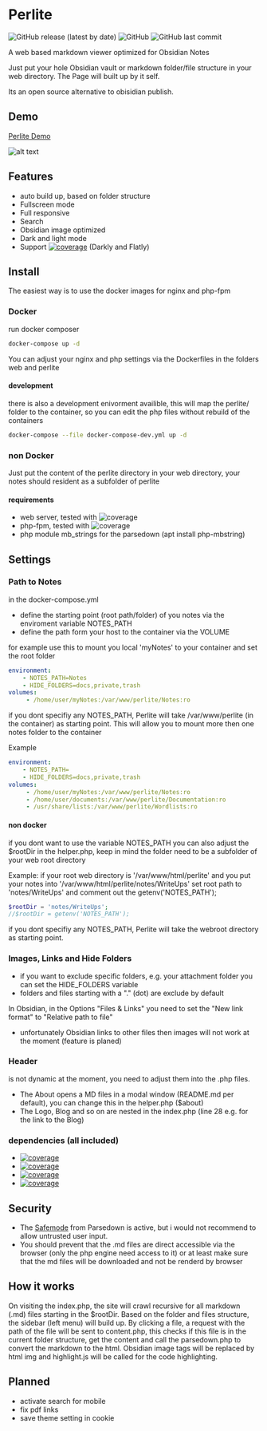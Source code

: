 # Perlite
  
![GitHub release (latest by date)](https://img.shields.io/github/v/release/secure-77/perlite) ![GitHub](https://img.shields.io/github/license/secure-77/perlite) ![GitHub last commit](https://img.shields.io/github/last-commit/secure-77/Perlite)


	
A web based markdown viewer optimized for Obsidian Notes

Just put your hole Obsidian vault or markdown folder/file structure in your web directory. The Page will built up by it self. 

Its an open source alternative to obisidian publish.


## Demo

[Perlite Demo](https://perlite.secure77.de)


![alt text](https://github.com/secure-77/perlite/raw/master/Demo/screenshot.png "Demo Screenshot")




## Features

- auto build up, based on folder structure
- Fullscreen mode
- Full responsive
- Search
- Obsidian image optimized
- Dark and light mode
- Support [![coverage](https://img.shields.io/badge/Bootswath-Themes-blue)](https://bootswatch.com) (Darkly and Flatly)




## Install
The easiest way is to use the docker images for nginx and php-fpm

### Docker

run docker composer
```bash
docker-compose up -d
```

You can adjust your nginx and php settings via the Dockerfiles in the folders web and perlite

#### development
there is also a development enivorment availible, this will map the perlite/ folder to the container, so you can edit the php files without rebuild of the containers
```bash
docker-compose --file docker-compose-dev.yml up -d
```

### non Docker
Just put the content of the perlite directory in your web directory, your notes should resident as a subfolder of perlite

#### requirements
- web server, tested with ![coverage](https://img.shields.io/badge/NGINX-1.18.0-blue)
- php-fpm, tested with ![coverage](https://img.shields.io/badge/PHP-7.4-green)
- php module mb_strings for the parsedown (apt install php-mbstring)





## Settings

### Path to Notes
in the docker-compose.yml 
- define the starting point (root path/folder) of you notes via the enviroment variable NOTES_PATH
- define the path form your host to the container via the VOLUME

for example use this to mount you local 'myNotes' to your container and set the root folder 

```yml
environment:
    - NOTES_PATH=Notes
    - HIDE_FOLDERS=docs,private,trash
volumes:
     - /home/user/myNotes:/var/www/perlite/Notes:ro
```

if you dont specifiy any NOTES_PATH, Perlite will take /var/www/perlite (in the container) as starting point. This will allow you to mount more then one notes folder to the container

Example
```yml
environment:
    - NOTES_PATH=
    - HIDE_FOLDERS=docs,private,trash
volumes:
     - /home/user/myNotes:/var/www/perlite/Notes:ro
     - /home/user/documents:/var/www/perlite/Documentation:ro
     - /usr/share/lists:/var/www/perlite/Wordlists:ro
```

#### non docker
if you dont want to use the variable NOTES_PATH you can also adjust the $rootDir in the helper.php, keep in mind the folder need to be a subfolder of your web root directory

Example: if your root web directory is '/var/www/html/perlite' and you put your notes into '/var/www/html/perlite/notes/WriteUps' set root path to 'notes/WriteUps' and comment out the getenv('NOTES_PATH');

```php
$rootDir = 'notes/WriteUps';
//$rootDir = getenv('NOTES_PATH');
```

if you dont specifiy any NOTES_PATH, Perlite will take the webroot directory as starting point. 


### Images, Links and Hide Folders

- if you want to exclude specific folders, e.g. your attachment folder you can set the HIDE_FOLDERS variable
- folders and files starting with a "." (dot) are exclude by default


In Obsidian, in the Options "Files & Links" you need to set the "New link format" to "Relative path to file"
- unfortunately Obsidian links to other files then images will not work at the moment (feature is planed)

### Header
is not dynamic at the moment, you need to adjust them into the .php files.

- The About opens a MD files in a modal window (README.md per default), you can change this in the helper.php ($about)
- The Logo, Blog and so on are nested in the index.php (line 28 e.g. for the link to the Blog)



### dependencies (all included)

- [![coverage](https://img.shields.io/badge/Parsedown-1.7.4-lightgrey)](https://github.com/erusev/parsedown)
- [![coverage](https://img.shields.io/badge/jQuery-3.6.0-lightblue)](https://jquery.com/)
- [![coverage](https://img.shields.io/badge/Bootstrap-5-blue)](https://getbootstrap.com/)
- [![coverage](https://img.shields.io/badge/Highlight.js-11.0.1-green)](https://highlightjs.org/)



## Security
- The [Safemode](https://github.com/erusev/parsedown#security) from Parsedown is active, but i would not recommend to allow untrusted user input.
- You should prevent that the .md files are direct accessible via the browser (only the php engine need access to it) or at least make sure that the md files will be downloaded and not be renderd by browser


## How it works
On visiting the index.php, the site will crawl recursive for all markdown (.md) files starting in the $rootDir. Based on the folder and files structure, the sidebar (left menu) will build up. By clicking a file, a request with the path of the file will be sent to content.php, this checks if this file is in the current folder structure, get the content and call the parsedown.php to convert the markdown to the html. Obsidian image tags will be replaced by html img and highlight.js will be called for the code highlighting.



## Planned
- activate search for mobile
- fix pdf links
- save theme setting in cookie

